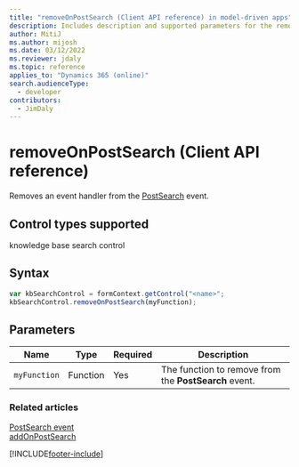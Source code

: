 ```yaml
---
title: "removeOnPostSearch (Client API reference) in model-driven apps"
description: Includes description and supported parameters for the removeOnPostSearch method.
author: MitiJ
ms.author: mijosh
ms.date: 03/12/2022
ms.reviewer: jdaly
ms.topic: reference
applies_to: "Dynamics 365 (online)"
search.audienceType: 
  - developer
contributors:
  - JimDaly
---
```

# removeOnPostSearch (Client API reference)

Removes an event handler from the [PostSearch](../events/postsearch.md) event. 

## Control types supported

knowledge base search control

## Syntax

```JavaScript
var kbSearchControl = formContext.getControl("<name>";
kbSearchControl.removeOnPostSearch(myFunction);
```

## Parameters

|Name | Type | Required | Description|
|----|----|----|----|
|`myFunction`|Function |Yes|The function to remove from the **PostSearch** event.|

### Related articles

[PostSearch event](../events/postsearch.md)   
[addOnPostSearch](addOnPostSearch.md) 

[!INCLUDE[footer-include](../../../../../includes/footer-banner.md)]
